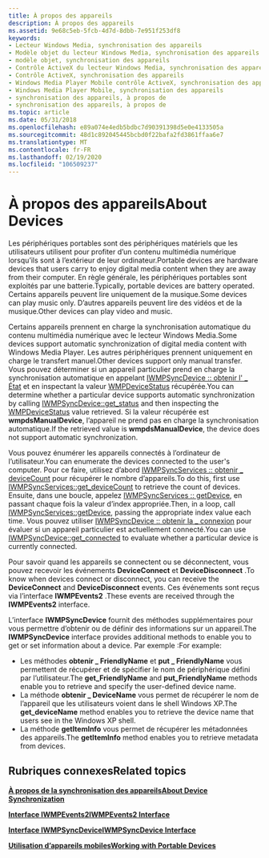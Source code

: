 ```yaml
---
title: À propos des appareils
description: À propos des appareils
ms.assetid: 9e68c5eb-5fcb-4d7d-8dbb-7e951f253df8
keywords:
- Lecteur Windows Media, synchronisation des appareils
- Modèle objet du lecteur Windows Media, synchronisation des appareils
- modèle objet, synchronisation des appareils
- Contrôle ActiveX du lecteur Windows Media, synchronisation des appareils
- Contrôle ActiveX, synchronisation des appareils
- Windows Media Player Mobile contrôle ActiveX, synchronisation des appareils
- Windows Media Player Mobile, synchronisation des appareils
- synchronisation des appareils, à propos de
- synchronisation des appareils, à propos de
ms.topic: article
ms.date: 05/31/2018
ms.openlocfilehash: e89a074e4edb5bdbc7d90391398d5e0e4133505a
ms.sourcegitcommit: 48d1c892045445bcbd0f22bafa2fd3861ffaa6e7
ms.translationtype: MT
ms.contentlocale: fr-FR
ms.lasthandoff: 02/19/2020
ms.locfileid: "106509237"
---
```

# <a name="about-devices"></a><span data-ttu-id="0e9ca-112">À propos des appareils</span><span class="sxs-lookup"><span data-stu-id="0e9ca-112">About Devices</span></span>

<span data-ttu-id="0e9ca-113">Les périphériques portables sont des périphériques matériels que les utilisateurs utilisent pour profiter d’un contenu multimédia numérique lorsqu’ils sont à l’extérieur de leur ordinateur.</span><span class="sxs-lookup"><span data-stu-id="0e9ca-113">Portable devices are hardware devices that users carry to enjoy digital media content when they are away from their computer.</span></span> <span data-ttu-id="0e9ca-114">En règle générale, les périphériques portables sont exploités par une batterie.</span><span class="sxs-lookup"><span data-stu-id="0e9ca-114">Typically, portable devices are battery operated.</span></span> <span data-ttu-id="0e9ca-115">Certains appareils peuvent lire uniquement de la musique.</span><span class="sxs-lookup"><span data-stu-id="0e9ca-115">Some devices can play music only.</span></span> <span data-ttu-id="0e9ca-116">D’autres appareils peuvent lire des vidéos et de la musique.</span><span class="sxs-lookup"><span data-stu-id="0e9ca-116">Other devices can play video and music.</span></span>

<span data-ttu-id="0e9ca-117">Certains appareils prennent en charge la synchronisation automatique du contenu multimédia numérique avec le lecteur Windows Media.</span><span class="sxs-lookup"><span data-stu-id="0e9ca-117">Some devices support automatic synchronization of digital media content with Windows Media Player.</span></span> <span data-ttu-id="0e9ca-118">Les autres périphériques prennent uniquement en charge le transfert manuel.</span><span class="sxs-lookup"><span data-stu-id="0e9ca-118">Other devices support only manual transfer.</span></span> <span data-ttu-id="0e9ca-119">Vous pouvez déterminer si un appareil particulier prend en charge la synchronisation automatique en appelant [IWMPSyncDevice :: obtenir l' \_ État](/previous-versions/windows/desktop/api/wmp/nf-wmp-iwmpsyncdevice-get_status) et en inspectant la valeur [WMPDeviceStatus](/previous-versions/windows/desktop/api/wmp/ne-wmp-wmpdevicestatus) récupérée.</span><span class="sxs-lookup"><span data-stu-id="0e9ca-119">You can determine whether a particular device supports automatic synchronization by calling [IWMPSyncDevice::get\_status](/previous-versions/windows/desktop/api/wmp/nf-wmp-iwmpsyncdevice-get_status) and then inspecting the [WMPDeviceStatus](/previous-versions/windows/desktop/api/wmp/ne-wmp-wmpdevicestatus) value retrieved.</span></span> <span data-ttu-id="0e9ca-120">Si la valeur récupérée est **wmpdsManualDevice**, l’appareil ne prend pas en charge la synchronisation automatique.</span><span class="sxs-lookup"><span data-stu-id="0e9ca-120">If the retrieved value is **wmpdsManualDevice**, the device does not support automatic synchronization.</span></span>

<span data-ttu-id="0e9ca-121">Vous pouvez énumérer les appareils connectés à l’ordinateur de l’utilisateur.</span><span class="sxs-lookup"><span data-stu-id="0e9ca-121">You can enumerate the devices connected to the user's computer.</span></span> <span data-ttu-id="0e9ca-122">Pour ce faire, utilisez d’abord [IWMPSyncServices :: obtenir \_ deviceCount](/previous-versions/windows/desktop/api/wmp/nf-wmp-iwmpsyncservices-get_devicecount) pour récupérer le nombre d’appareils.</span><span class="sxs-lookup"><span data-stu-id="0e9ca-122">To do this, first use [IWMPSyncServices::get\_deviceCount](/previous-versions/windows/desktop/api/wmp/nf-wmp-iwmpsyncservices-get_devicecount) to retrieve the count of devices.</span></span> <span data-ttu-id="0e9ca-123">Ensuite, dans une boucle, appelez [IWMPSyncServices :: getDevice](/previous-versions/windows/desktop/api/wmp/nf-wmp-iwmpsyncservices-getdevice), en passant chaque fois la valeur d’index appropriée.</span><span class="sxs-lookup"><span data-stu-id="0e9ca-123">Then, in a loop, call [IWMPSyncServices::getDevice](/previous-versions/windows/desktop/api/wmp/nf-wmp-iwmpsyncservices-getdevice), passing the appropriate index value each time.</span></span> <span data-ttu-id="0e9ca-124">Vous pouvez utiliser [IWMPSyncDevice :: obtenir la \_ connexion](/previous-versions/windows/desktop/api/wmp/nf-wmp-iwmpsyncdevice-get_connected) pour évaluer si un appareil particulier est actuellement connecté.</span><span class="sxs-lookup"><span data-stu-id="0e9ca-124">You can use [IWMPSyncDevice::get\_connected](/previous-versions/windows/desktop/api/wmp/nf-wmp-iwmpsyncdevice-get_connected) to evaluate whether a particular device is currently connected.</span></span>

<span data-ttu-id="0e9ca-125">Pour savoir quand les appareils se connectent ou se déconnectent, vous pouvez recevoir les événements **DeviceConnect** et **DeviceDisconnect** .</span><span class="sxs-lookup"><span data-stu-id="0e9ca-125">To know when devices connect or disconnect, you can receive the **DeviceConnect** and **DeviceDisconnect** events.</span></span> <span data-ttu-id="0e9ca-126">Ces événements sont reçus via l’interface **IWMPEvents2** .</span><span class="sxs-lookup"><span data-stu-id="0e9ca-126">These events are received through the **IWMPEvents2** interface.</span></span>

<span data-ttu-id="0e9ca-127">L’interface **IWMPSyncDevice** fournit des méthodes supplémentaires pour vous permettre d’obtenir ou de définir des informations sur un appareil.</span><span class="sxs-lookup"><span data-stu-id="0e9ca-127">The **IWMPSyncDevice** interface provides additional methods to enable you to get or set information about a device.</span></span> <span data-ttu-id="0e9ca-128">Par exemple :</span><span class="sxs-lookup"><span data-stu-id="0e9ca-128">For example:</span></span>

-   <span data-ttu-id="0e9ca-129">Les méthodes **obtenir \_ FriendlyName** et **put \_ FriendlyName** vous permettent de récupérer et de spécifier le nom de périphérique défini par l’utilisateur.</span><span class="sxs-lookup"><span data-stu-id="0e9ca-129">The **get\_FriendlyName** and **put\_FriendlyName** methods enable you to retrieve and specify the user-defined device name.</span></span>
-   <span data-ttu-id="0e9ca-130">La méthode **obtenir \_ DeviceName** vous permet de récupérer le nom de l’appareil que les utilisateurs voient dans le shell Windows XP.</span><span class="sxs-lookup"><span data-stu-id="0e9ca-130">The **get\_deviceName** method enables you to retrieve the device name that users see in the Windows XP shell.</span></span>
-   <span data-ttu-id="0e9ca-131">La méthode **getItemInfo** vous permet de récupérer les métadonnées des appareils.</span><span class="sxs-lookup"><span data-stu-id="0e9ca-131">The **getItemInfo** method enables you to retrieve metadata from devices.</span></span>

## <a name="related-topics"></a><span data-ttu-id="0e9ca-132">Rubriques connexes</span><span class="sxs-lookup"><span data-stu-id="0e9ca-132">Related topics</span></span>

<dl> <dt>

[<span data-ttu-id="0e9ca-133">**À propos de la synchronisation des appareils**</span><span class="sxs-lookup"><span data-stu-id="0e9ca-133">**About Device Synchronization**</span></span>](about-device-synchronization.md)
</dt> <dt>

[<span data-ttu-id="0e9ca-134">**Interface IWMPEvents2**</span><span class="sxs-lookup"><span data-stu-id="0e9ca-134">**IWMPEvents2 Interface**</span></span>](/previous-versions/windows/desktop/api/wmp/nn-wmp-iwmpevents2)
</dt> <dt>

[<span data-ttu-id="0e9ca-135">**Interface IWMPSyncDevice**</span><span class="sxs-lookup"><span data-stu-id="0e9ca-135">**IWMPSyncDevice Interface**</span></span>](/previous-versions/windows/desktop/api/wmp/nn-wmp-iwmpsyncdevice)
</dt> <dt>

[<span data-ttu-id="0e9ca-136">**Utilisation d’appareils mobiles**</span><span class="sxs-lookup"><span data-stu-id="0e9ca-136">**Working with Portable Devices**</span></span>](working-with-portable-devices.md)
</dt> </dl>

 

 




